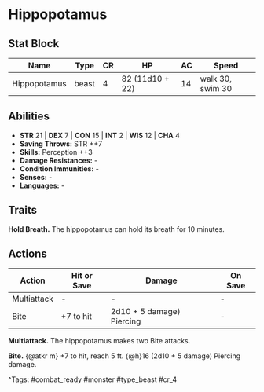 # Hippopotamus

## Stat Block

| Name | Type | CR | HP | AC | Speed |
|------|------|----|----|----|-------|
| Hippopotamus | beast | 4 | 82 (11d10 + 22) | 14 | walk 30, swim 30 |

## Abilities

- **STR** 21 | **DEX** 7 | **CON** 15 | **INT** 2 | **WIS** 12 | **CHA** 4
- **Saving Throws:** STR ++7  
- **Skills:** Perception ++3  
- **Damage Resistances:** -  
- **Condition Immunities:** -  
- **Senses:** -  
- **Languages:** -

## Traits

**Hold Breath.** The hippopotamus can hold its breath for 10 minutes.


## Actions

| Action | Hit or Save | Damage | On Save |
|--------|--------------|--------|----------|
| Multiattack | - | - | - |
| Bite | +7 to hit | 2d10 + 5 damage) Piercing | - |

**Multiattack.** The hippopotamus makes two Bite attacks.

**Bite.** {@atkr m} +7 to hit, reach 5 ft. {@h}16 (2d10 + 5 damage) Piercing damage.


^Tags: #combat_ready #monster #type_beast #cr_4